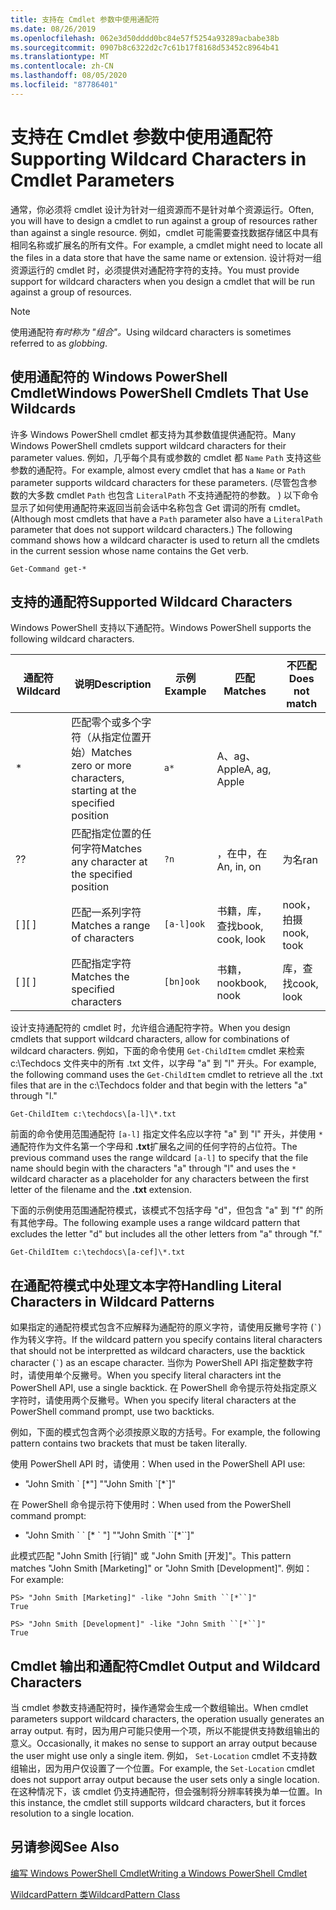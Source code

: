 ```yaml
---
title: 支持在 Cmdlet 参数中使用通配符
ms.date: 08/26/2019
ms.openlocfilehash: 062e3d50dddd0bc84e57f5254a93289acbabe38b
ms.sourcegitcommit: 0907b8c6322d2c7c61b17f8168d53452c8964b41
ms.translationtype: MT
ms.contentlocale: zh-CN
ms.lasthandoff: 08/05/2020
ms.locfileid: "87786401"
---
```

# <a name="supporting-wildcard-characters-in-cmdlet-parameters"></a><span data-ttu-id="28394-102">支持在 Cmdlet 参数中使用通配符</span><span class="sxs-lookup"><span data-stu-id="28394-102">Supporting Wildcard Characters in Cmdlet Parameters</span></span>

<span data-ttu-id="28394-103">通常，你必须将 cmdlet 设计为针对一组资源而不是针对单个资源运行。</span><span class="sxs-lookup"><span data-stu-id="28394-103">Often, you will have to design a cmdlet to run against a group of resources rather than against a single resource.</span></span> <span data-ttu-id="28394-104">例如，cmdlet 可能需要查找数据存储区中具有相同名称或扩展名的所有文件。</span><span class="sxs-lookup"><span data-stu-id="28394-104">For example, a cmdlet might need to locate all the files in a data store that have the same name or extension.</span></span> <span data-ttu-id="28394-105">设计将对一组资源运行的 cmdlet 时，必须提供对通配符字符的支持。</span><span class="sxs-lookup"><span data-stu-id="28394-105">You must provide support for wildcard characters when you design a cmdlet that will be run against a group of resources.</span></span>

> [!NOTE]
> <span data-ttu-id="28394-106">使用通配符*有时称为 "组合"。*</span><span class="sxs-lookup"><span data-stu-id="28394-106">Using wildcard characters is sometimes referred to as *globbing*.</span></span>

## <a name="windows-powershell-cmdlets-that-use-wildcards"></a><span data-ttu-id="28394-107">使用通配符的 Windows PowerShell Cmdlet</span><span class="sxs-lookup"><span data-stu-id="28394-107">Windows PowerShell Cmdlets That Use Wildcards</span></span>

 <span data-ttu-id="28394-108">许多 Windows PowerShell cmdlet 都支持为其参数值提供通配符。</span><span class="sxs-lookup"><span data-stu-id="28394-108">Many Windows PowerShell cmdlets support wildcard characters for their parameter values.</span></span> <span data-ttu-id="28394-109">例如，几乎每个具有或参数的 cmdlet 都 `Name` `Path` 支持这些参数的通配符。</span><span class="sxs-lookup"><span data-stu-id="28394-109">For example, almost every cmdlet that has a `Name` or `Path` parameter supports wildcard characters for these parameters.</span></span> <span data-ttu-id="28394-110"> (尽管包含参数的大多数 cmdlet `Path` 也包含 `LiteralPath` 不支持通配符的参数。 ) 以下命令显示了如何使用通配符来返回当前会话中名称包含 Get 谓词的所有 cmdlet。</span><span class="sxs-lookup"><span data-stu-id="28394-110">(Although most cmdlets that have a `Path` parameter also have a `LiteralPath` parameter that does not support wildcard characters.) The following command shows how a wildcard character is used to return all the cmdlets in the current session whose name contains the Get verb.</span></span>

 `Get-Command get-*`

## <a name="supported-wildcard-characters"></a><span data-ttu-id="28394-111">支持的通配符</span><span class="sxs-lookup"><span data-stu-id="28394-111">Supported Wildcard Characters</span></span>

<span data-ttu-id="28394-112">Windows PowerShell 支持以下通配符。</span><span class="sxs-lookup"><span data-stu-id="28394-112">Windows PowerShell supports the following wildcard characters.</span></span>

| <span data-ttu-id="28394-113">通配符</span><span class="sxs-lookup"><span data-stu-id="28394-113">Wildcard</span></span> |                             <span data-ttu-id="28394-114">说明</span><span class="sxs-lookup"><span data-stu-id="28394-114">Description</span></span>                             |  <span data-ttu-id="28394-115">示例</span><span class="sxs-lookup"><span data-stu-id="28394-115">Example</span></span>   |     <span data-ttu-id="28394-116">匹配</span><span class="sxs-lookup"><span data-stu-id="28394-116">Matches</span></span>      | <span data-ttu-id="28394-117">不匹配</span><span class="sxs-lookup"><span data-stu-id="28394-117">Does not match</span></span> |
| -------- | ------------------------------------------------------------------- | ---------- | ---------------- | -------------- |
| *        | <span data-ttu-id="28394-118">匹配零个或多个字符（从指定位置开始）</span><span class="sxs-lookup"><span data-stu-id="28394-118">Matches zero or more characters, starting at the specified position</span></span> | `a*`       | <span data-ttu-id="28394-119">A、ag、Apple</span><span class="sxs-lookup"><span data-stu-id="28394-119">A, ag, Apple</span></span>     |                |
| <span data-ttu-id="28394-120">?</span><span class="sxs-lookup"><span data-stu-id="28394-120">?</span></span>        | <span data-ttu-id="28394-121">匹配指定位置的任何字符</span><span class="sxs-lookup"><span data-stu-id="28394-121">Matches any character at the specified position</span></span>                     | `?n`       | <span data-ttu-id="28394-122">，在中，在</span><span class="sxs-lookup"><span data-stu-id="28394-122">An, in, on</span></span>       | <span data-ttu-id="28394-123">为名</span><span class="sxs-lookup"><span data-stu-id="28394-123">ran</span></span>            |
| <span data-ttu-id="28394-124">[ ]</span><span class="sxs-lookup"><span data-stu-id="28394-124">[ ]</span></span>      | <span data-ttu-id="28394-125">匹配一系列字符</span><span class="sxs-lookup"><span data-stu-id="28394-125">Matches a range of characters</span></span>                                       | `[a-l]ook` | <span data-ttu-id="28394-126">书籍，库，查找</span><span class="sxs-lookup"><span data-stu-id="28394-126">book, cook, look</span></span> | <span data-ttu-id="28394-127">nook，拍摄</span><span class="sxs-lookup"><span data-stu-id="28394-127">nook, took</span></span>     |
| <span data-ttu-id="28394-128">[ ]</span><span class="sxs-lookup"><span data-stu-id="28394-128">[ ]</span></span>      | <span data-ttu-id="28394-129">匹配指定字符</span><span class="sxs-lookup"><span data-stu-id="28394-129">Matches the specified characters</span></span>                                    | `[bn]ook`  | <span data-ttu-id="28394-130">书籍，nook</span><span class="sxs-lookup"><span data-stu-id="28394-130">book, nook</span></span>       | <span data-ttu-id="28394-131">库，查找</span><span class="sxs-lookup"><span data-stu-id="28394-131">cook, look</span></span>     |

<span data-ttu-id="28394-132">设计支持通配符的 cmdlet 时，允许组合通配符字符。</span><span class="sxs-lookup"><span data-stu-id="28394-132">When you design cmdlets that support wildcard characters, allow for combinations of wildcard characters.</span></span> <span data-ttu-id="28394-133">例如，下面的命令使用 `Get-ChildItem` cmdlet 来检索 c:\Techdocs 文件夹中的所有 .txt 文件，以字母 "a" 到 "l" 开头。</span><span class="sxs-lookup"><span data-stu-id="28394-133">For example, the following command uses the `Get-ChildItem` cmdlet to retrieve all the .txt files that are in the c:\Techdocs folder and that begin with the letters "a" through "l."</span></span>

`Get-ChildItem c:\techdocs\[a-l]\*.txt`

<span data-ttu-id="28394-134">前面的命令使用范围通配符 `[a-l]` 指定文件名应以字符 "a" 到 "l" 开头，并使用 `*` 通配符作为文件名第一个字母和 **.txt**扩展名之间的任何字符的占位符。</span><span class="sxs-lookup"><span data-stu-id="28394-134">The previous command uses the range wildcard `[a-l]` to specify that the file name should begin with the characters "a" through "l" and uses the `*` wildcard character as a placeholder for any characters between the first letter of the filename and the **.txt** extension.</span></span>

<span data-ttu-id="28394-135">下面的示例使用范围通配符模式，该模式不包括字母 "d"，但包含 "a" 到 "f" 的所有其他字母。</span><span class="sxs-lookup"><span data-stu-id="28394-135">The following example uses a range wildcard pattern that excludes the letter "d" but includes all the other letters from "a" through "f."</span></span>

`Get-ChildItem c:\techdocs\[a-cef]\*.txt`

## <a name="handling-literal-characters-in-wildcard-patterns"></a><span data-ttu-id="28394-136">在通配符模式中处理文本字符</span><span class="sxs-lookup"><span data-stu-id="28394-136">Handling Literal Characters in Wildcard Patterns</span></span>

<span data-ttu-id="28394-137">如果指定的通配符模式包含不应解释为通配符的原义字符，请使用反撇号字符 (`` ` ``) 作为转义字符。</span><span class="sxs-lookup"><span data-stu-id="28394-137">If the wildcard pattern you specify contains literal characters that should not be interpretted as wildcard characters, use the backtick character (`` ` ``) as an escape character.</span></span> <span data-ttu-id="28394-138">当你为 PowerShell API 指定整数字符时，请使用单个反撇号。</span><span class="sxs-lookup"><span data-stu-id="28394-138">When you specify literal characters int the PowerShell API, use a single backtick.</span></span> <span data-ttu-id="28394-139">在 PowerShell 命令提示符处指定原义字符时，请使用两个反撇号。</span><span class="sxs-lookup"><span data-stu-id="28394-139">When you specify literal characters at the PowerShell command prompt, use two backticks.</span></span>

<span data-ttu-id="28394-140">例如，下面的模式包含两个必须按原义取的方括号。</span><span class="sxs-lookup"><span data-stu-id="28394-140">For example, the following pattern contains two brackets that must be taken literally.</span></span>

<span data-ttu-id="28394-141">使用 PowerShell API 时，请使用：</span><span class="sxs-lookup"><span data-stu-id="28394-141">When used in the PowerShell API use:</span></span>

- <span data-ttu-id="28394-142">"John Smith \` [\*"] "</span><span class="sxs-lookup"><span data-stu-id="28394-142">"John Smith \`[\*\`]"</span></span>

<span data-ttu-id="28394-143">在 PowerShell 命令提示符下使用时：</span><span class="sxs-lookup"><span data-stu-id="28394-143">When used from the PowerShell command prompt:</span></span>

- <span data-ttu-id="28394-144">"John Smith \` \` [\* \` "] "</span><span class="sxs-lookup"><span data-stu-id="28394-144">"John Smith \`\`[\*\`\`]"</span></span>

<span data-ttu-id="28394-145">此模式匹配 "John Smith [行销]" 或 "John Smith [开发]"。</span><span class="sxs-lookup"><span data-stu-id="28394-145">This pattern matches "John Smith [Marketing]" or "John Smith [Development]".</span></span> <span data-ttu-id="28394-146">例如：</span><span class="sxs-lookup"><span data-stu-id="28394-146">For example:</span></span>

```
PS> "John Smith [Marketing]" -like "John Smith ``[*``]"
True

PS> "John Smith [Development]" -like "John Smith ``[*``]"
True
```

## <a name="cmdlet-output-and-wildcard-characters"></a><span data-ttu-id="28394-147">Cmdlet 输出和通配符</span><span class="sxs-lookup"><span data-stu-id="28394-147">Cmdlet Output and Wildcard Characters</span></span>

<span data-ttu-id="28394-148">当 cmdlet 参数支持通配符时，操作通常会生成一个数组输出。</span><span class="sxs-lookup"><span data-stu-id="28394-148">When cmdlet parameters support wildcard characters, the operation usually generates an array output.</span></span>
<span data-ttu-id="28394-149">有时，因为用户可能只使用一个项，所以不能提供支持数组输出的意义。</span><span class="sxs-lookup"><span data-stu-id="28394-149">Occasionally, it makes no sense to support an array output because the user might use only a single item.</span></span> <span data-ttu-id="28394-150">例如， `Set-Location` cmdlet 不支持数组输出，因为用户仅设置了一个位置。</span><span class="sxs-lookup"><span data-stu-id="28394-150">For example, the `Set-Location` cmdlet does not support array output because the user sets only a single location.</span></span> <span data-ttu-id="28394-151">在这种情况下，该 cmdlet 仍支持通配符，但会强制将分辨率转换为单一位置。</span><span class="sxs-lookup"><span data-stu-id="28394-151">In this instance, the cmdlet still supports wildcard characters, but it forces resolution to a single location.</span></span>

## <a name="see-also"></a><span data-ttu-id="28394-152">另请参阅</span><span class="sxs-lookup"><span data-stu-id="28394-152">See Also</span></span>

[<span data-ttu-id="28394-153">编写 Windows PowerShell Cmdlet</span><span class="sxs-lookup"><span data-stu-id="28394-153">Writing a Windows PowerShell Cmdlet</span></span>](./writing-a-windows-powershell-cmdlet.md)

[<span data-ttu-id="28394-154">WildcardPattern 类</span><span class="sxs-lookup"><span data-stu-id="28394-154">WildcardPattern Class</span></span>](/dotnet/api/system.management.automation.wildcardpattern)
